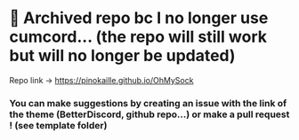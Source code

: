 # 🔹️ Archived repo bc I no longer use cumcord... (the repo will still work but will no longer be updated)

Repo link -> https://pinokaille.github.io/OhMySock

### You can make suggestions by creating an issue with the link of the theme (BetterDiscord, github repo...) or make a pull request ! (see template folder)
